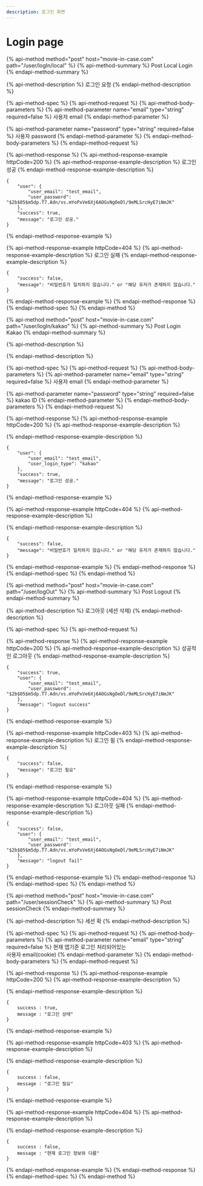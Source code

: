 ```yaml
---
description: 로그인 화면
---
```


# Login page

{% api-method method="post" host="movie-in-case.com" path="/user/logIn/local" %}
{% api-method-summary %}
Post Local Login
{% endapi-method-summary %}

{% api-method-description %}
로그인 요청
{% endapi-method-description %}

{% api-method-spec %}
{% api-method-request %}
{% api-method-body-parameters %}
{% api-method-parameter name="email" type="string" required=false %}
사용자 email
{% endapi-method-parameter %}

{% api-method-parameter name="password" type="string" required=false %}
사용자 password
{% endapi-method-parameter %}
{% endapi-method-body-parameters %}
{% endapi-method-request %}

{% api-method-response %}
{% api-method-response-example httpCode=200 %}
{% api-method-response-example-description %}
로그인 성공
{% endapi-method-response-example-description %}

```
{
    "user": {
        "user_email": "test_email",
        "user_password": "$2b$05$m5dp.T7.Adn/vs.mYoPxVe6Xj6AOGsNgOeDl/9eMLSrcHyE7iNmJK"
    },
    "success": true,
    "message": "로그인 성공."
}
```
{% endapi-method-response-example %}

{% api-method-response-example httpCode=404 %}
{% api-method-response-example-description %}
로그인 실패
{% endapi-method-response-example-description %}

```
{
    "success": false,
    "message": "비밀번호가 일치하지 않습니다." or "해당 유저가 존재하지 않습니다."
}
```
{% endapi-method-response-example %}
{% endapi-method-response %}
{% endapi-method-spec %}
{% endapi-method %}

{% api-method method="post" host="movie-in-case.com" path="/user/logIn/kakao" %}
{% api-method-summary %}
Post Login Kakao
{% endapi-method-summary %}

{% api-method-description %}

{% endapi-method-description %}

{% api-method-spec %}
{% api-method-request %}
{% api-method-body-parameters %}
{% api-method-parameter name="email" type="string" required=false %}
사용자 email
{% endapi-method-parameter %}

{% api-method-parameter name="password" type="string" required=false %}
kakao ID
{% endapi-method-parameter %}
{% endapi-method-body-parameters %}
{% endapi-method-request %}

{% api-method-response %}
{% api-method-response-example httpCode=200 %}
{% api-method-response-example-description %}

{% endapi-method-response-example-description %}

```
{
    "user": {
        "user_email": "test_email",
        "user_login_type": "kakao"
    },
    "success": true,
    "message": "로그인 성공."
}
```
{% endapi-method-response-example %}

{% api-method-response-example httpCode=404 %}
{% api-method-response-example-description %}

{% endapi-method-response-example-description %}

```
{
    "success": false,
    "message": "비밀번호가 일치하지 않습니다." or "해당 유저가 존재하지 않습니다."
}
```
{% endapi-method-response-example %}
{% endapi-method-response %}
{% endapi-method-spec %}
{% endapi-method %}

{% api-method method="post" host="movie-in-case.com" path="/user/logOut" %}
{% api-method-summary %}
Post Logout
{% endapi-method-summary %}

{% api-method-description %}
로그아웃 \(세션 삭제\)
{% endapi-method-description %}

{% api-method-spec %}
{% api-method-request %}

{% api-method-response %}
{% api-method-response-example httpCode=200 %}
{% api-method-response-example-description %}
 성공적인 로그아웃
{% endapi-method-response-example-description %}

```
{
    "success": true,
    "user": {
        "user_email": "test_email",
        "user_password": "$2b$05$m5dp.T7.Adn/vs.mYoPxVe6Xj6AOGsNgOeDl/9eMLSrcHyE7iNmJK"
    },
    "message": "logout success"
}
```
{% endapi-method-response-example %}

{% api-method-response-example httpCode=403 %}
{% api-method-response-example-description %}
 로그인 필
{% endapi-method-response-example-description %}

```
{
    "success": false,
    "message": "로그인 필요"
}
```
{% endapi-method-response-example %}

{% api-method-response-example httpCode=404 %}
{% api-method-response-example-description %}
로그아웃 실패
{% endapi-method-response-example-description %}

```
{
    "success": false,
    "user": {
        "user_email": "test_email",
        "user_password": "$2b$05$m5dp.T7.Adn/vs.mYoPxVe6Xj6AOGsNgOeDl/9eMLSrcHyE7iNmJK"
    },
    "message": "logout fail"
}
```
{% endapi-method-response-example %}
{% endapi-method-response %}
{% endapi-method-spec %}
{% endapi-method %}

{% api-method method="post" host="movie-in-case.com" path="/user/sessionCheck" %}
{% api-method-summary %}
Post sessionCheck
{% endapi-method-summary %}

{% api-method-description %}
 세션 확
{% endapi-method-description %}

{% api-method-spec %}
{% api-method-request %}
{% api-method-body-parameters %}
{% api-method-parameter name="email" type="string" required=false %}
현재 앱기준 로그인 처리되어있는  
사용자 email\(cookie\)
{% endapi-method-parameter %}
{% endapi-method-body-parameters %}
{% endapi-method-request %}

{% api-method-response %}
{% api-method-response-example httpCode=200 %}
{% api-method-response-example-description %}

{% endapi-method-response-example-description %}

```
{
    success : true,
    message : "로그인 상태"
}
```
{% endapi-method-response-example %}

{% api-method-response-example httpCode=403 %}
{% api-method-response-example-description %}

{% endapi-method-response-example-description %}

```
{
    success : false,
    message : "로그인 필요"
}
```
{% endapi-method-response-example %}

{% api-method-response-example httpCode=404 %}
{% api-method-response-example-description %}

{% endapi-method-response-example-description %}

```
{
    success : false,
    message : "현재 로그인 정보와 다름"
}
```
{% endapi-method-response-example %}
{% endapi-method-response %}
{% endapi-method-spec %}
{% endapi-method %}

